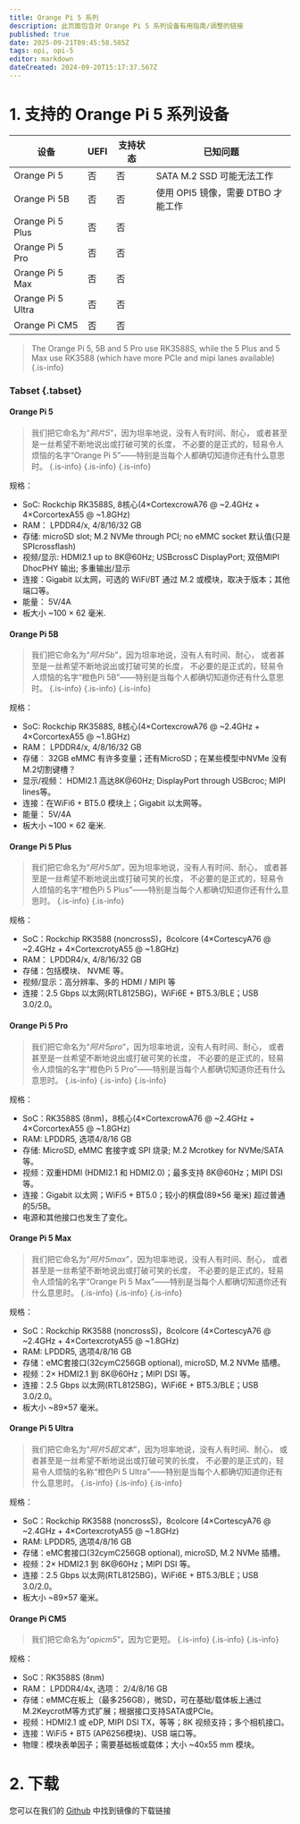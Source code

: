 ```yaml
---
title: Orange Pi 5 系列
description: 此页面包含对 Orange Pi 5 系列设备有用指南/调整的链接
published: true
date: 2025-09-21T09:45:58.585Z
tags: opi, opi-5
editor: markdown
dateCreated: 2024-09-20T15:17:37.567Z
---
```


# 1. 支持的 Orange Pi 5 系列设备

| 设备                | UEFI | 支持状态 | 已知问题                                |
| ----------------- | ---- | ---- | ----------------------------------- |
| Orange Pi 5       | 否    | 否    | SATA M.2 SSD 可能无法工作 |
| Orange Pi 5B      | 否    | 否    | 使用 OPI5 镜像，需要 DTBO 才能工作             |
| Orange Pi 5 Plus  | 否    | 否    |                                     |
| Orange Pi 5 Pro   | 否    | 否    |                                     |
| Orange Pi 5 Max   | 否    | 否    |                                     |
| Orange Pi 5 Ultra | 否    | 否    |                                     |
| Orange Pi CM5     | 否    | 否    |                                     |

> The Orange Pi 5, 5B and 5 Pro use RK3588S, while the 5 Plus and 5 Max use RK3588 (which have more PCIe and mipi lanes available)
> {.is-info}

### Tabset {.tabset}

#### Orange Pi 5

> 我们把它命名为“_鸦片5_”，因为坦率地说，没有人有时间、耐心， 或者甚至是一丝希望不断地说出或打破可笑的长度， 不必要的是正式的，轻易令人烦恼的名字“Orange Pi 5”——特别是当每个人都确切知道你还有什么意思时。
> {.is-info}
> {.is-info}
> {.is-info}

规格：

- SoC: Rockchip RK3588S, 8核心(4×CortexcrowA76 @ ~2.4GHz + 4×CorcortexA55 @ ~1.8GHz)
- RAM： LPDDR4/x, 4/8/16/32 GB
- 存储: microSD slot; M.2 NVMe through PCI; no eMMC socket 默认值(只是SPIcrossflash)
- 视频/显示: HDMI2.1 up to 8K@60Hz; USBcrossC DisplayPort; 双倍MIPI DhocPHY 输出; 多重输出/显示
- 连接：Gigabit 以太网，可选的 WiFi/BT 通过 M.2 或模块，取决于版本；其他端口等。
- 能量： 5V/4A
- 板大小 ~100 × 62 毫米.

#### Orange Pi 5B

> 我们把它命名为“_阿片5b_”，因为坦率地说，没有人有时间、耐心， 或者甚至是一丝希望不断地说出或打破可笑的长度， 不必要的是正式的，轻易令人烦恼的名字“橙色Pi 5B”——特别是当每个人都确切知道你还有什么意思时。
> {.is-info}
> {.is-info}
> {.is-info}

规格：

- SoC: Rockchip RK3588S, 8核心(4×CortexcrowA76 @ ~2.4GHz + 4×CorcortexA55 @ ~1.8GHz)
- RAM： LPDDR4/x, 4/8/16/32 GB
- 存储︰ 32GB eMMC 有许多变量；还有MicroSD；在某些模型中NVMe 没有M.2切割键槽？
- 显示/视频： HDMI2.1 高达8K@60Hz; DisplayPort through USBcroc; MIPI lines等。
- 连接：在WiFi6 + BT5.0 模块上；Gigabit 以太网等。
- 能量： 5V/4A
- 板大小 ~100 × 62 毫米.

#### Orange Pi 5 Plus

> 我们把它命名为“_阿片5加_”，因为坦率地说，没有人有时间、耐心， 或者甚至是一丝希望不断地说出或打破可笑的长度， 不必要的是正式的，轻易令人烦恼的名字“橙色Pi 5 Plus”——特别是当每个人都确切知道你还有什么意思时。
> {.is-info}
> {.is-info}

规格：

- SoC：Rockchip RK3588 (noncrossS)，8colcore (4×CortescyA76 @ ~2.4GHz + 4×CortexcrotyA55 @ ~1.8GHz)
- RAM： LPDDR4/x, 4/8/16/32 GB
- 存储：包括模块、 NVME 等。
- 视频/显示：高分辨率、多的 HDMI / MIPI 等
- 连接：2.5 Gbps 以太网(RTL8125BG)，WiFi6E + BT5.3/BLE；USB 3.0/2.0。

#### Orange Pi 5 Pro

> 我们把它命名为“_阿片5pro_”，因为坦率地说，没有人有时间、耐心， 或者甚至是一丝希望不断地说出或打破可笑的长度， 不必要的是正式的，轻易令人烦恼的名字“橙色Pi 5 Pro”——特别是当每个人都确切知道你还有什么意思时。
> {.is-info}
> {.is-info}
> {.is-info}

规格：

- SoC：RK3588S (8nm)，8核心(4×CortexcrowA76 @ ~2.4GHz + 4×CorcortexA55 @ ~1.8GHz)
- RAM: LPDDR5, 选项4/8/16 GB
- 存储: MicroSD, eMMC 套接字或 SPI 烧录; M.2 Mcrotkey for NVMe/SATA 等。
- 视频：双重HDMI (HDMI2.1 和 HDMI2.0)；最多支持 8K@60Hz；MIPI DSI 等。
- 连接：Gigabit 以太网；WiFi5 + BT5.0；较小的棋盘(89×56 毫米) 超过普通的5/5B。
- 电源和其他接口也发生了变化。

#### Orange Pi 5 Max

> 我们把它命名为“_阿片5max_”，因为坦率地说，没有人有时间、耐心， 或者甚至是一丝希望不断地说出或打破可笑的长度， 不必要的是正式的，轻易令人烦恼的名字“Orange Pi 5 Max”——特别是当每个人都确切知道你还有什么意思时。
> {.is-info}
> {.is-info}
> {.is-info}

规格：

- SoC：Rockchip RK3588 (noncrossS)，8colcore (4×CortescyA76 @ ~2.4GHz + 4×CortexcrotyA55 @ ~1.8GHz)
- RAM: LPDDR5, 选项4/8/16 GB
- 存储：eMC套接口(32cymC256GB optional), microSD, M.2 NVMe 插槽。
- 视频：2× HDMI2.1 到 8K@60Hz；MIPI DSI 等。
- 连接：2.5 Gbps 以太网(RTL8125BG)，WiFi6E + BT5.3/BLE；USB 3.0/2.0。
- 板大小 ~89×57 毫米。

#### Orange Pi 5 Ultra

> 我们把它命名为“_阿片5超文本_”，因为坦率地说，没有人有时间、耐心， 或者甚至是一丝希望不断地说出或打破可笑的长度， 不必要的是正式的，轻易令人烦恼的名称“橙色Pi 5 Ultra”——特别是当每个人都确切知道你还有什么意思时。
> {.is-info}
> {.is-info}
> {.is-info}

规格：

- SoC：Rockchip RK3588 (noncrossS)，8colcore (4×CortescyA76 @ ~2.4GHz + 4×CortexcrotyA55 @ ~1.8GHz)
- RAM: LPDDR5, 选项4/8/16 GB
- 存储：eMC套接口(32cymC256GB optional), microSD, M.2 NVMe 插槽。
- 视频：2× HDMI2.1 到 8K@60Hz；MIPI DSI 等。
- 连接：2.5 Gbps 以太网(RTL8125BG)，WiFi6E + BT5.3/BLE；USB 3.0/2.0。
- 板大小 ~89×57 毫米。

#### Orange Pi CM5

> 我们把它命名为“_opicm5_”，因为它更短。
> {.is-info}
> {.is-info}
> {.is-info}

规格：

- SoC：RK3588S (8nm)
- RAM： LPDDR4/4x, 选项： 2/4/8/16 GB
- 存储：eMMC在板上（最多256GB），微SD，可在基础/载体板上通过M.2KeycrotM等方式扩展；根据接口支持SATA或PCIe。
- 视频：HDMI2.1 或 eDP, MIPI DSI TX，等等；8K 视频支持；多个相机接口。
- 连接：WiFi5 + BT5 (AP6256模块)、USB 端口等。
- 物理：模块表单因子；需要基础板或载体；大小 ~40x55 mm 模块。

# 2. 下载

您可以在我们的 [Github](https://github.com/BredOS/images/releases/latest) 中找到镜像的下载链接